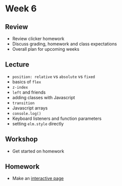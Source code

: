 # Week 6

## Review

- Review clicker homework
- Discuss grading, homework and class expectations
- Overall plan for upcoming weeks

## Lecture

- `position: relative` vs `absolute` vs `fixed`
- basics of `flex`
- `z-index`
- `left` and friends
- adding classes with Javascript
- `transition`
- Javascript arrays
- `console.log()`
- Keyboard listeners and function parameters
- setting `elm.style` directly

## Workshop

- Get started on homework

## Homework

- Make an [interactive page](/homework/interactive)
